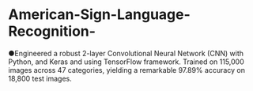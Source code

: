# American-Sign-Language-Recognition-
●Engineered a robust 2-layer Convolutional Neural Network (CNN) with Python, and Keras and using TensorFlow framework. Trained on 115,000 images across 47 categories, yielding a remarkable 97.89% accuracy on 18,800 test images. 
